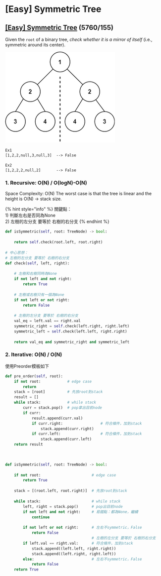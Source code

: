 # \[Easy\] Symmetric Tree

## [\[Easy\] Symmetric Tree](https://leetcode.com/problems/symmetric-tree/)        \(5760/155\)

Given the `root` of a binary tree, _check whether it is a mirror of itself_ \(i.e., symmetric around its center\).

![This is a symmetric tree](../../.gitbook/assets/image%20%2830%29.png)

```text
Ex1
[1,2,2,null,3,null,3]  --> False

Ex2
[1,2,2,2,null,2]       --> False 
```

### 1. Recursive:       O\(N\) / O\(logN\)-O\(N\)

Space Complexity: O\(N\) The worst case is that the tree is linear and the height is O\(N\) -&gt; stack size. 

{% hint style="info" %}
關鍵點：  
1\) 判斷左右是否同為None  
2\) 左樹的左分支 要等於 右樹的右分支
{% endhint %}

```python
def isSymmetric(self, root: TreeNode) -> bool:

    return self.check(root.left, root.right)

# 中心思想：
# 左樹的左分支 要等於 右樹的右分支
def check(self, left, right):
    
    # 左樹和右樹同時為None
    if not left and not right:
        return True    
    
    # 左樹或右樹只有一個為None
    if not left or not right:
        return False
    
    # 左樹的左分支 要等於 右樹的右分支
    val_eq = left.val == right.val
    symmetric_right = self.check(left.right, right.left)
    symmetric_left = self.check(left.left, right.right)

    return val_eq and symmetric_right and symmetric_left
```

### 2. Iterative: O\(N\) / O\(N\)

使用Preorder模板如下

```python
def pre_order(self, root):
    if not root:            # edge case
        return 
    stack = [root]          # 先放root到stack
    result = []
    while stack:            # while stack
        curr = stack.pop()  # pop拿出目前node
        if curr:
            result.append(curr.val)      
            if curr.right:                 # 符合條件，加到stack
                stack.append(curr.right)   
            if curr.left:                  # 符合條件，加到stack      
                stack.append(curr.left)   
    return result 
```

```python
   

def isSymmetric(self, root: TreeNode) -> bool:

    if not root:                       # edge case
        return True

    stack = [(root.left, root.right)]  # 先放root到stack

    while stack:                       # while stack
        left, right = stack.pop()      # pop出目前node
        if not left and not right:     # 易錯點：都為None，繼續
            continue

        if not left or not right:      # 左右不symmetric，False
            return False
                                       # 左樹的左分支 要等於 右樹的右分支
        if left.val == right.val:      # 符合條件，加到stack
            stack.append((left.left, right.right))
            stack.append((left.right, right.left))
        else:                          # 左右不symmetric，False
            return False
    return True
```



